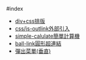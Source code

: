 #index
* <a href="https://huayangfu.github.io/web_front_end/div+css%E6%8E%92%E7%89%88.html">div+css排版</a>
* <a href="https://huayangfu.github.io/web_front_end/webtest/test2.html">css/js-outlink外部引入</a>
* <a href="https://huayangfu.github.io/web_front_end/%E7%B0%A1%E5%96%AE%E8%A8%88%E7%AE%97.html">simple-calulate簡單計算機</a>
* <a href="https://huayangfu.github.io/web_front_end/ball-link.html">ball-link圓形超連結</a>
* <a href="https://huayangfu.github.io/web_front_end/%E5%BD%88%E5%87%BA%E8%8F%9C%E5%96%AE(%E5%9E%82%E7%9B%B4).html">彈出菜單(垂直)</a>
